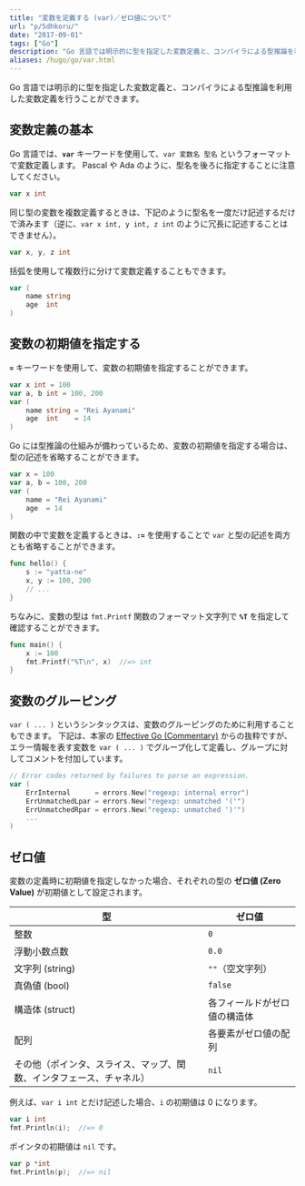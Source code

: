 ```yaml
---
title: "変数を定義する (var)／ゼロ値について"
url: "p/5dhkoru/"
date: "2017-09-01"
tags: ["Go"]
description: "Go 言語では明示的に型を指定した変数定義と、コンパイラによる型推論を利用した変数定義を行うことができます。"
aliases: /hugo/go/var.html
---
```


Go 言語では明示的に型を指定した変数定義と、コンパイラによる型推論を利用した変数定義を行うことができます。

変数定義の基本
----

Go 言語では、__`var`__ キーワードを使用して、`var 変数名 型名` というフォーマットで変数定義します。
Pascal や Ada のように、型名を後ろに指定することに注意してください。

```go
var x int
```

同じ型の変数を複数定義するときは、下記のように型名を一度だけ記述するだけで済みます（逆に、`var x int, y int, z int` のように冗長に記述することはできません）。

```go
var x, y, z int
```

括弧を使用して複数行に分けて変数定義することもできます。

```go
var (
	name string
	age  int
)
```


変数の初期値を指定する
----

__`=`__ キーワードを使用して、変数の初期値を指定することができます。

```go
var x int = 100
var a, b int = 100, 200
var (
	name string = "Rei Ayanami"
	age  int    = 14
)
```

Go には型推論の仕組みが備わっているため、変数の初期値を指定する場合は、型の記述を省略することができます。

```go
var x = 100
var a, b = 100, 200
var (
	name = "Rei Ayanami"
	age  = 14
)
```

関数の中で変数を定義するときは、__`:=`__ を使用することで `var` と型の記述を両方とも省略することができます。

```go
func hello() {
	s := "yatta-ne"
	x, y := 100, 200
	// ...
}
```

ちなみに、変数の型は `fmt.Printf` 関数のフォーマット文字列で __`%T`__ を指定して確認することができます。

```go
func main() {
	x := 100
	fmt.Printf("%T\n", x)  //=> int
}
```


変数のグルーピング
----

`var ( ... )` というシンタックスは、変数のグルーピングのために利用することもできます。
下記は、本家の [Effective Go (Commentary)](https://golang.org/doc/effective_go.html#commentary) からの抜粋ですが、エラー情報を表す変数を `var ( ... )` でグループ化して定義し、グループに対してコメントを付加しています。


```go
// Error codes returned by failures to parse an expression.
var (
    ErrInternal      = errors.New("regexp: internal error")
    ErrUnmatchedLpar = errors.New("regexp: unmatched '('")
    ErrUnmatchedRpar = errors.New("regexp: unmatched ')'")
    ...
)
```


ゼロ値
----

変数の定義時に初期値を指定しなかった場合、それぞれの型の __ゼロ値 (Zero Value)__ が初期値として設定されます。

| 型 | ゼロ値 |
| ---- | ---- |
| 整数 | `0` |
| 浮動小数点数 | `0.0` |
| 文字列 (string) | `""`（空文字列） |
| 真偽値 (bool) | `false` |
| 構造体 (struct) | 各フィールドがゼロ値の構造体 |
| 配列 | 各要素がゼロ値の配列 |
| その他（ポインタ、スライス、マップ、関数、インタフェース、チャネル） | `nil` |

例えば、`var i int` とだけ記述した場合、`i` の初期値は 0 になります。

```go
var i int
fmt.Println(i);  //=> 0
```

ポインタの初期値は `nil` です。

```go
var p *int
fmt.Println(p);  //=> nil
```

